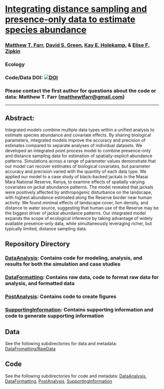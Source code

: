 # [Integrating distance sampling and presence-only data to estimate species abundance](https://esajournals.onlinelibrary.wiley.com/doi/10.1002/ecy.3204)

### [Matthew T. Farr](https://farrmt.github.io/), [David S. Green](https://inr.oregonstate.edu/people/david-green), [Kay E. Holekamp](http://www.holekamplab.org/), & [Elise F. Zipkin](https://ezipkin.github.io/)

### Ecology

### Code/Data DOI: [![DOI](https://zenodo.org/badge/DOI/10.5281/zenodo.3981241.svg)](https://doi.org/10.5281/zenodo.3981241)

### Please contact the first author for questions about the code or data: Matthew T. Farr (matthewtfarr@gmail.com)
__________________________________________________________________________________________________________________________________________

## Abstract:  
Integrated models combine multiple data types within a unified analysis to estimate species abundance and covariate effects. By sharing biological parameters, integrated models improve the accuracy and precision of estimates compared to separate analyses of individual datasets. We developed an integrated point process model to combine presence-only and distance sampling data for estimation of spatially-explicit abundance patterns. Simulations across a range of parameter values demonstrate that our model can recover estimates of biological covariates, but parameter accuracy and precision varied with the quantity of each data type. We applied our model to a case study of black-backed jackals in the Masai Mara National Reserve, Kenya, to examine effects of spatially varying covariates on jackal abundance patterns. The model revealed that jackals were positively affected by anthropogenic disturbance on the landscape, with highest abundance estimated along the Reserve border near human activity. We found minimal effects of landscape cover, lion density, and distance to water source, suggesting that human use of the Reserve may be the biggest driver of jackal abundance patterns. Our integrated model expands the scope of ecological inference by taking advantage of widely available presence-only data, while simultaneously leveraging richer, but typically limited, distance sampling data.

## Repository Directory

### [DataAnalysis](./DataAnalysis): Contains code for modeling, analysis, and results for both the simulation and case studies
### [DataFormatting](./DataFormatting): Contains raw data, code to format raw data for analysis, and formatted data
### [PostAnalysis](./PostAnalysis): Contains code to create figures
### [SupportingInformation](./SupportingInformation): Contains supporting information and code to generate supporting information

## Data
See the following subdirectories for data and metadata: [DataFromatting/RawData](./DataFormatting/RawData)  

## Code
See the following subdirectories for code and metadata: [DataAnalysis](./DataAnalysis), [DataFormatting](./DataFormatting), [PostAnalysis](./PostAnalysis), [SupportingInformation](./SupportingInformation)


